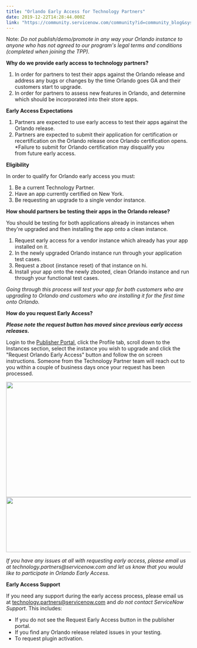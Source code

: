 ```yaml
---
title: "Orlando Early Access for Technology Partners"
date: 2019-12-22T14:28:44.000Z
link: "https://community.servicenow.com/community?id=community_blog&sys_id=7e5675fadbf1489013b5fb2439961936"
---
```

<p class="ng-scope">Note: <em>Do not publish/demo/promote in any way your Orlando instance to anyone who has not agreed to our program&#39;s legal terms and conditions (completed when joining the TPP). </em></p>
<p class="ng-scope"><strong>Why do we provide early access to technology partners?</strong></p>
<ol class="ng-scope"><li>In order for partners to test their apps against the Orlando release and address any bugs or changes by the time Orlando goes GA and their customers start to upgrade.</li><li>In order for partners to assess new features in Orlando, and determine which should be incorporated into their store apps.</li></ol>
<p class="ng-scope"><strong>Early Access Expectations</strong></p>
<ol class="ng-scope"><li>Partners are expected to use early access to test their apps against the Orlando release.</li><li>Partners are expected to submit their application for certification or recertification on the Orlando release once Orlando certification opens. *Failure to submit for Orlando certification may disqualify you from future early access.</li></ol>
<p class="ng-scope"><strong>Eligibility<br /></strong></p>
<p class="ng-scope">In order to qualify for Orlando early access you must:</p>
<ol class="ng-scope"><li>Be a current Technology Partner.</li><li>Have an app currently certified on New York.</li><li>Be requesting an upgrade to a single vendor instance.</li></ol>
<p class="ng-scope"><strong>How should partners be testing their apps in the Orlando release?</strong></p>
<p class="ng-scope">You should be testing for both applications already in instances when they&#39;re upgraded and then installing the app onto a clean instance.</p>
<ol class="ng-scope"><li>Request early access for a vendor instance which already has your app installed on it.</li><li>In the newly upgraded Orlando instance run through your application test cases.</li><li>Request a zboot (instance reset) of that instance on hi.</li><li>Install your app onto the newly zbooted, clean Orlando instance and run through your functional test cases.</li></ol>
<p class="ng-scope"><em>Going through this process will test your app for both customers who are upgrading to Orlando and customers who are installing it for the first time onto Orlando.</em></p>
<p class="ng-scope"><strong>How do you request Early Access?</strong></p>
<p class="ng-scope"><em><strong>Please note the request button has moved since previous early access releases.</strong></em></p>
<p class="ng-scope">Login to the <a title="pp.servicenow.com/" href="https://tpp.servicenow.com/" rel="nofollow">Publisher Portal</a>, click the Profile tab, scroll down to the Instances section, select the instance you wish to upgrade and click the &#34;Request Orlando Early Access&#34; button and follow the on screen instructions. Someone from the Technology Partner team will reach out to you within a couple of business days once your request has been processed.</p>
<center class="ng-scope"></center><center class="ng-scope"></center><center class="ng-scope"><img style="max-width: 100%; max-height: 480px;" src="https://community.servicenow.com/6a747cc2db4e841413b5fb2439961947.iix" width="617" height="314" /></center><center class="ng-scope"></center><center class="ng-scope"><img style="max-width: 100%; max-height: 480px;" src="https://community.servicenow.com/2488344adb4e841413b5fb2439961962.iix" width="705" height="150" /></center>
<p class="ng-scope"><em>If you have any issues at all with requesting early access, please email us at technology.partners&#64;servicenow.com and let us know that you would like to participate in Orlando Early Access. </em></p>
<p class="ng-scope"><strong>Early Access Support</strong></p>
<p class="ng-scope">If you need any support during the early access process, please email us at <a class="jive-link-email-small" title="k-email-small" href="mailto:technology.partners&#64;servicenow.com" rel="nofollow">technology.partners&#64;servicenow.com</a> and <em>do not contact ServiceNow Support</em>. This includes:</p>
<ul class="ng-scope"><li>If you do not see the Request Early Access button in the publisher portal.</li><li>If you find any Orlando release related issues in your testing.</li><li>To request plugin activation.</li></ul>